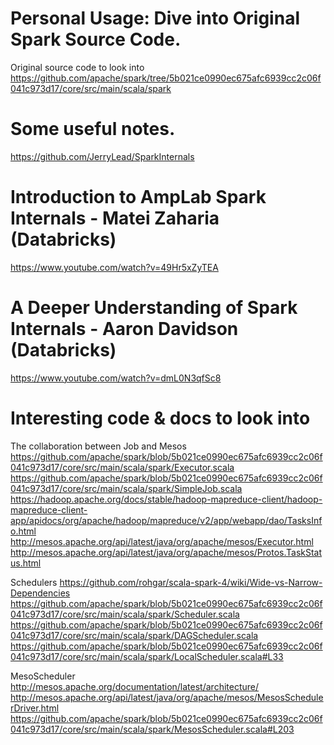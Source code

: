 # Personal Usage: Dive into Original Spark Source Code.
Original source code to look into
https://github.com/apache/spark/tree/5b021ce0990ec675afc6939cc2c06f041c973d17/core/src/main/scala/spark

# Some useful notes.
https://github.com/JerryLead/SparkInternals

# Introduction to AmpLab Spark Internals - Matei Zaharia (Databricks)
https://www.youtube.com/watch?v=49Hr5xZyTEA

# A Deeper Understanding of Spark Internals - Aaron Davidson (Databricks)
https://www.youtube.com/watch?v=dmL0N3qfSc8

# Interesting code & docs to look into
The collaboration between Job and Mesos
https://github.com/apache/spark/blob/5b021ce0990ec675afc6939cc2c06f041c973d17/core/src/main/scala/spark/Executor.scala
https://github.com/apache/spark/blob/5b021ce0990ec675afc6939cc2c06f041c973d17/core/src/main/scala/spark/SimpleJob.scala
https://hadoop.apache.org/docs/stable/hadoop-mapreduce-client/hadoop-mapreduce-client-app/apidocs/org/apache/hadoop/mapreduce/v2/app/webapp/dao/TasksInfo.html
http://mesos.apache.org/api/latest/java/org/apache/mesos/Executor.html
http://mesos.apache.org/api/latest/java/org/apache/mesos/Protos.TaskStatus.html

Schedulers 
https://github.com/rohgar/scala-spark-4/wiki/Wide-vs-Narrow-Dependencies
https://github.com/apache/spark/blob/5b021ce0990ec675afc6939cc2c06f041c973d17/core/src/main/scala/spark/Scheduler.scala
https://github.com/apache/spark/blob/5b021ce0990ec675afc6939cc2c06f041c973d17/core/src/main/scala/spark/DAGScheduler.scala
https://github.com/apache/spark/blob/5b021ce0990ec675afc6939cc2c06f041c973d17/core/src/main/scala/spark/LocalScheduler.scala#L33


MesoScheduler
http://mesos.apache.org/documentation/latest/architecture/
http://mesos.apache.org/api/latest/java/org/apache/mesos/MesosSchedulerDriver.html
https://github.com/apache/spark/blob/5b021ce0990ec675afc6939cc2c06f041c973d17/core/src/main/scala/spark/MesosScheduler.scala#L203
